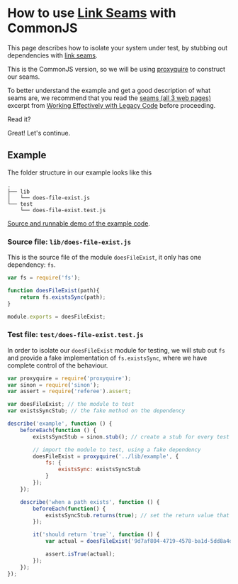 # How to use [Link Seams][seams] with CommonJS

This page describes how to isolate your system under test, by stubbing out dependencies with [link seams][seams].

This is the CommonJS version, so we will be using [proxyquire][proxyquire] to construct our seams.

To better understand the example and get a good description of what seams are, we recommend that you read the [seams (all 3 web pages)][seams] excerpt from [Working Effectively with Legacy Code][legacy] before proceeding.

Read it?

Great! Let's continue.

## Example

The folder structure in our example looks like this

```
.
├── lib
│   └── does-file-exist.js
└── test
    └── does-file-exist.test.js
```

[Source and runnable demo of the example code][demo-proxyquire].

### Source file: `lib/does-file-exist.js`

This is the source file of the module `doesFileExist`, it only has one dependency: `fs`.

```javascript
var fs = require('fs');

function doesFileExist(path){
    return fs.existsSync(path);
}

module.exports = doesFileExist;
```

### Test file: `test/does-file-exist.test.js`

In order to isolate our `doesFileExist` module for testing, we will stub out `fs` and provide a fake implementation of `fs.existsSync`, where we have complete control of the behaviour.

```javascript
var proxyquire = require('proxyquire');
var sinon = require('sinon');
var assert = require('referee').assert;

var doesFileExist; // the module to test
var existsSyncStub; // the fake method on the dependency

describe('example', function () {
    beforeEach(function () {
        existsSyncStub = sinon.stub(); // create a stub for every test

        // import the module to test, using a fake dependency
        doesFileExist = proxyquire('../lib/example', {
            fs: {
                existsSync: existsSyncStub
            }
        });
    });

    describe('when a path exists', function () {
        beforeEach(function() {
            existsSyncStub.returns(true); // set the return value that we want
        });

        it('should return `true`', function () {
            var actual = doesFileExist('9d7af804-4719-4578-ba1d-5dd8a4dae89f');

            assert.isTrue(actual);
        });
    });
});
```

[seams]: http://www.informit.com/articles/article.aspx?p=359417
[proxyquire]: https://github.com/thlorenz/proxyquire
[demo-proxyquire]: https://github.com/sinonjs/demo-proxyquire
[legacy]: https://www.goodreads.com/book/show/44919.Working_Effectively_with_Legacy_Code

